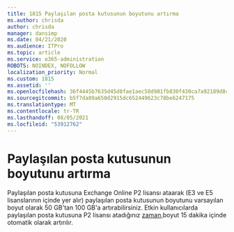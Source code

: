 ```yaml
---
title: 1815 Paylaşılan posta kutusunun boyutunu artırma
ms.author: chrisda
author: chrisda
manager: dansimp
ms.date: 04/21/2020
ms.audience: ITPro
ms.topic: article
ms.service: o365-administration
ROBOTS: NOINDEX, NOFOLLOW
localization_priority: Normal
ms.custom: 1815
ms.assetid: ''
ms.openlocfilehash: 36f4445b7635d45d8fae1aec58d981fb830f430ca7a92189d8c038e04a86ef67
ms.sourcegitcommit: b5f7da89a650d2915dc652449623c78be6247175
ms.translationtype: MT
ms.contentlocale: tr-TR
ms.lasthandoff: 08/05/2021
ms.locfileid: "53912762"
---
```

# <a name="increase-the-size-of-a-shared-mailbox"></a>Paylaşılan posta kutusunun boyutunu artırma

Paylaşılan posta kutusuna Exchange Online P2 lisansı ataarak (E3 ve E5 lisanslarının içinde yer alır) paylaşılan posta kutusunun boyutunu varsayılan boyut olarak 50 GB'tan 100 GB'a artırabilirsiniz. Etkin kullanıcılarda paylaşılan posta kutusuna P2 lisansı atadığınız [zaman,](https://portal.office.com/adminportal/home)boyut 15 dakika içinde otomatik olarak artırılır.

